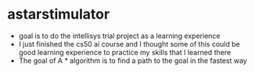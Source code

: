 # astarstimulator
* goal is to do the intellisys trial project as a learning experience
* I just finished the cs50 ai course and I thought some of this could be good learning experience to practice my skills that I learned there
* The goal of A * algorithm is to find a path to the goal in the fastest way

